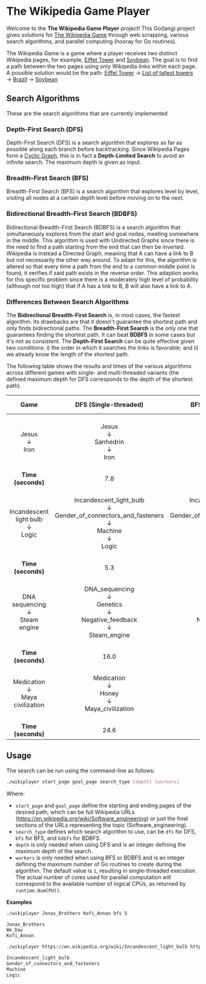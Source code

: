# The Wikipedia Game Player

Welcome to the **The Wikipedia Game Player** project!
This Go(lang) project gives solutions for [The Wikipedia Game](https://en.wikipedia.org/wiki/Wikipedia:Wiki_Game) through web scrapping, various search algorithms, and parallel computing (hooray for Go routines).

The Wikipedia Game is a game where a player receives two distinct Wikipedia pages, for example, [Eiffel Tower](https://en.wikipedia.org/wiki/Eiffel_Tower) and [Soybean](https://en.wikipedia.org/wiki/Soybean).
The goal is to find a path between the two pages using only Wikipedia links within each page.
A possible solution would be the path: [Eiffel Tower](https://en.wikipedia.org/wiki/Eiffel_Tower) &#8594; [List of tallest towers](https://en.wikipedia.org/wiki/List_of_tallest_towers) &#8594; [Brazil](https://en.wikipedia.org/wiki/Brazil) &#8594; [Soybean](https://en.wikipedia.org/wiki/Soybean)

## Search Algorithms
These are the search algorithms that are currently implemented

### Depth-First Search (DFS)
Depth-First Search (DFS) is a search algorithm that explores as far as possible along each branch before backtracking.
Since Wikipedia Pages form a [Cyclic Graph](https://en.wikipedia.org/wiki/Cyclic_graph), this is in fact a **Depth-Limited Search** to avoid an infinite search.
The maximum depth is given as input.

### Breadth-First Search (BFS)
Breadth-First Search (BFS) is a search algorithm that explores level by level, visiting all nodes at a certain depth level before moving on to the next.

### Bidirectional Breadth-First Search (BDBFS)
Bidirectional Breadth-First Search (BDBFS) is a search algorithm that simultaneously explores from the start and goal nodes, meeting somewhere in the middle.
This algorithm is used with Undirected Graphs since there is the need to find a path starting from the end that can then be inverted.
Wikipedia is instead a Directed Graph, meaning that A can have a link to B but not necessarily the other way around.
To adapt for this, the algorithm is altered so that every time a path from the end to a common middle point is found, it verifies if said path exists in the reverse order.
This adaption works for this specific problem since there is a moderately high level of probability (although not too high) that if A has a link to B, B will also have a link to A.

### Differences Between Search Algorithms
The **Bidirectional Breadth-First Search** is, in most cases, the fastest algorithm. Its drawbacks are that it doesn't guarantee the shortest path and only finds bidirectional paths.
The **Breadth-First Search** is the only one that guarantees finding the shortest path. It can beat **BDBFS** in some cases but it's not as consistent.
The **Depth-First Search** can be quite effective given two conditions: i) the order in which it searches the links is favorable; and ii) we already know the length of the shortest path.

The following table shows the results and times of the various algorithms across different games with single- and multi-threaded variants (the defined maximum depth for DFS corresponds to the depth of the shortest path).

|                     **Game**                     |                                                       **DFS** (Single-threaded)                                                      |                                                       **BFS** (Single-threaded)                                                      |                                                       **BFS** (Multi-threaded)                                                       |                                                                  **BDBFS** (Single-threaded)                                                                 |                                                                  **BDBFS** (Multi-threaded)                                                                 |
|:------------------------------------------------:|:------------------------------------------------------------------------------------------------------------------------------------:|:------------------------------------------------------------------------------------------------------------------------------------:|:------------------------------------------------------------------------------------------------------------------------------------:|:------------------------------------------------------------------------------------------------------------------------------------------------------------:|:-----------------------------------------------------------------------------------------------------------------------------------------------------------:|
|           Jesus <br/> &#8595; <br/>Iron          |                                     Jesus <br/> &#8595; <br/> Sanhedrin <br/> &#8595; <br/> Iron                                     |                                     Jesus <br/> &#8595; <br/> Sanhedrin <br/> &#8595; <br/> Iron                                     |                                     Jesus <br/> &#8595; <br/> Sanhedrin <br/> &#8595; <br/> Iron                                     |                                  Jesus <br/> &#8595; <br/> Jerusalem <br/> &#8595; <br/> Bronze_Age <br/> &#8595; <br/> Iron                                 |                           Jesus <br/> &#8595; <br/> Judaea_(Roman_province) <br/> &#8595; <br/> Iron_Age <br/> &#8595; <br/> Iron                           |
|                **Time (seconds)**                |                                                                  7.8                                                                 |                                                                  7.2                                                                 |                                                                  2.2                                                                 |                                                                              6.7                                                                             |                                                                             3.6                                                                             |
| Incandescent light bulb <br/> &#8595; <br/>Logic | Incandescent_light_bulb <br/> &#8595; <br/> Gender_of_connectors_and_fasteners <br/> &#8595; <br/> Machine <br/> &#8595; <br/> Logic | Incandescent_light_bulb <br/> &#8595; <br/> Gender_of_connectors_and_fasteners <br/> &#8595; <br/> Machine <br/> &#8595; <br/> Logic | Incandescent_light_bulb <br/> &#8595; <br/> Gender_of_connectors_and_fasteners <br/> &#8595; <br/> Machine <br/> &#8595; <br/> Logic | Incandescent_light_bulb <br/> &#8595; <br/> Electric_light <br/> &#8595; <br/> Age_of_Enlightenment <br/> &#8595; <br/> Philosophy <br/> &#8595; <br/> Logic | Incandescent_light_bulb <br/> &#8595; <br/> Vacuum <br/> &#8595; <br/> Greek_philosophy <br/> &#8595; <br/> Outline_of_philosophy <br/> &#8595; <br/> Logic |
|                **Time (seconds)**                |                                                                  5.3                                                                 |                                                                 17.9                                                                 |                                                                  3.1                                                                 |                                                                             1.53                                                                             |                                                                             3.0                                                                             |
| DNA sequencing <br/> &#8595; <br/>  Steam engine |          DNA_sequencing <br/> &#8595; <br/> Genetics <br/> &#8595; <br/> Negative_feedback <br/> &#8595; <br/> Steam_engine          |          DNA_sequencing <br/> &#8595; <br/> Genetics <br/> &#8595; <br/> Negative_feedback <br/> &#8595; <br/> Steam_engine          |       DNA_sequencing <br/> &#8595; <br/> Genetic_variation <br/> &#8595; <br/> Erasmus_Darwin <br/> &#8595; <br/> Steam_engine       |     DNA_sequencing <br/> &#8595; <br/> Genome <br/> &#8595; <br/> Homo_sapiens <br/> &#8595; <br/> History_of_technology <br/> &#8595; <br/> Steam_engine    | DNA_sequencing <br/> &#8595; <br/> Genome <br/> &#8595; <br/> Economies_of_scale <br/> &#8595; <br/> Industrial_Revolution <br/> &#8595; <br/> Steam_engine |
|                **Time (seconds)**                |                                                                 16.0                                                                 |                                                                 38.6                                                                 |                                                                 18.4                                                                 |                                                                              2.9                                                                             |                                                                             3.7                                                                             |
| Medication <br/> &#8595; <br/> Maya civilization |                               Medication <br/> &#8595; <br/> Honey <br/> &#8595; <br/> Maya_civilization                              |                               Medication <br/> &#8595; <br/> Honey <br/> &#8595; <br/> Maya_civilization                              |                               Medication <br/> &#8595; <br/> Honey <br/> &#8595; <br/> Maya_civilization                              |                      Medication <br/> &#8595; <br/> Pharmacy <br/> &#8595; <br/> Mortar_and_pestle <br/> &#8595; <br/> Maya_civilization                     |                     Medication <br/> &#8595; <br/> Pharmacy <br/> &#8595; <br/> Mortar_and_pestle <br/> &#8595; <br/> Maya_civilization                     |
|                **Time (seconds)**                |                                                                 24.6                                                                 |                                                                 22.3                                                                 |                                                                  7.3                                                                 |                                                                              3.1                                                                             |                                                                             2.4                                                                             |

## Usage

The search can be run using the command-line as follows:
```bash
./wikiplayer start_page goal_page search_type [depth] [workers]
```
Where:
- `start_page` and `goal_page` define the starting and ending pages of the desired path, which can be full Wikipedia URLs (https://en.wikipedia.org/wiki/Software_engineering) or just the final sections of the URLs representing the topic (Software_engineering).
- `search_type` defines which search algorithm to use, can be `dfs` for DFS, `bfs` for BFS, and `bdbfs` for BDBFS.
- `depth` is only needed when using DFS and is an integer defining the maximum depth of the search.
- `workers` is only needed when using BFS or BDBFS and is an integer defining the maximum number of Go routines to create during the algorithm. The default value is `1`, resulting in single-threaded execution. The actual number of cores used for parallel computation will correspond to the available number of logical CPUs, as returned by `runtime.NumCPU()`.


**Examples**

```bash
./wikiplayer Jonas_Brothers Kofi_Annan bfs 5
```
```bash
Jonas_Brothers
We_Day
Kofi_Annan
```

```bash
./wikiplayer https://en.wikipedia.org/wiki/Incandescent_light_bulb https://en.wikipedia.org/wiki/Logic dfs 4
```
```bash
Incandescent_light_bulb
Gender_of_connectors_and_fasteners
Machine
Logic
```
